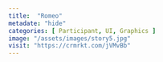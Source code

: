 ```yaml
---
title:  "Romeo"
metadate: "hide"
categories: [ Participant, UI, Graphics ]
image: "/assets/images/story5.jpg"
visit: "https://crmrkt.com/jVMvBb"
---
```

